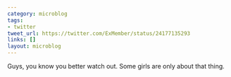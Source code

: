 ```yaml
---
category: microblog
tags:
- twitter
tweet_url: https://twitter.com/ExMember/status/24177135293
links: []
layout: microblog
---
```

Guys, you know you better watch out. Some girls are only about that thing.
